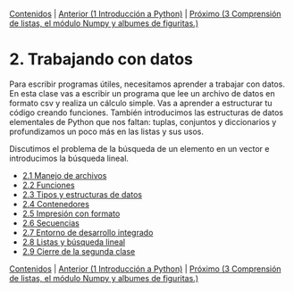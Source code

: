 [Contenidos](../Contenidos.md) \| [Anterior (1 Introducción a Python)](../01_Introduccion/00_Resumen.md) \| [Próximo (3 Comprensión de listas, el módulo Numpy y albumes de figuritas.)](../03_Mas_Python/00_Resumen.md)

# 2. Trabajando con datos
Para escribir programas útiles, necesitamos aprender a trabajar con datos. En esta clase vas a escribir un programa que lee un archivo de datos en formato csv y realiza un cálculo simple. Vas a aprender a estructurar tu código creando funciones. También introducimos las estructuras de datos elementales de Python que nos faltan: tuplas, conjuntos y diccionarios y profundizamos un poco más en las listas y sus usos.

Discutimos el problema de la búsqueda de un elemento en un vector e introducimos la búsqueda lineal.

* [2.1 Manejo de archivos](01_Archivos.md)
* [2.2 Funciones](02_Funciones.md)
* [2.3 Tipos y estructuras de datos](03_TiposDatos.md)
* [2.4 Contenedores](04_Contenedores.md)
* [2.5 Impresión con formato](05_Formato.md)
* [2.6 Secuencias](06_Secuencias.md)
* [2.7 Entorno de desarrollo integrado](07_IDE.md)
* [2.8 Listas y búsqueda lineal](08_IteradoresLista.md)
* [2.9 Cierre de la segunda clase](09_CierreClase.md)


[Contenidos](../Contenidos.md) \| [Anterior (1 Introducción a Python)](../01_Introduccion/00_Resumen.md) \| [Próximo (3 Comprensión de listas, el módulo Numpy y albumes de figuritas.)](../03_Mas_Python/00_Resumen.md)
